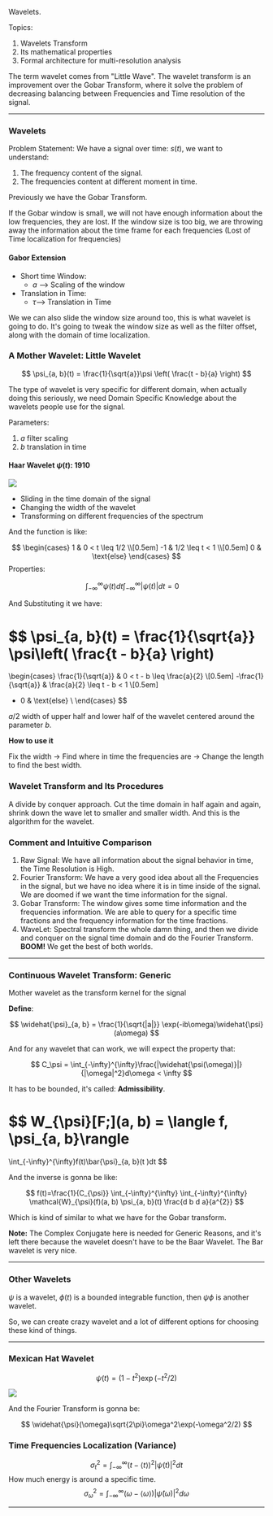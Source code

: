 Wavelets. 

Topics: 
1. Wavelets Transform
2. Its mathematical properties
3. Formal architecture for multi-resolution analysis

The term wavelet comes from "Little Wave". The wavelet transform is an improvement over the Gobar Transform, where it solve the problem of decreasing balancing between Frequencies and Time resolution of the signal. 

---
### Wavelets 
Problem Statement: We have a signal over time: $s(t)$, we want to understand: 
1. The frequency content of the signal. 
2. The frequencies content at different moment in time. 

Previously we have the Gobar Transform. 

If the Gobar window is small, we will not have enough information about the low frequencies, they are lost. If the window size is too big, we are throwing away the information about the time frame for each frequencies (Lost of Time localization for frequencies)

#### Gabor Extension
- Short time Window: 
	- $a$ --> Scaling of the window
- Translation in Time: 
	- $\tau$--> Translation in Time

We we can also slide the window size around too, this is what wavelet is going to do. It's going to tweak the window size as well as the filter offset, along with the domain of time localization. 
 
 
 ### A Mother Wavelet: Little Wavelet
 
$$
\psi_{a, b}(t) = \frac{1}{\sqrt{a}}\psi
\left( 
\frac{t - b}{a}
\right)
$$

The type of wavelet is very specific for different domain, when actually doing this seriously, we need Domain Specific Knowledge about the wavelets people use for the signal. 

Parameters:
1. $a$ filter scaling
2. $b$ translation in time

#### Haar Wavelet $\psi(t)$: 1910
 ![](https://upload.wikimedia.org/wikipedia/commons/thumb/a/a0/Haar_wavelet.svg/1280px-Haar_wavelet.svg.png?1610063537958=600)

* Sliding in the time domain of the signal 
* Changing  the width of the wavelet 
* Transforming on different frequencies of the spectrum
 
And the function is like: 
 
$$
 \begin{cases}
 1 & 0 < t \leq  1/2
 \\[0.5em]
 -1 & 1/2 \leq t < 1
 \\[0.5em]
 0 & \text{else}
 \end{cases}
$$
Properties: 
 
$$
\int_{-\infty}^{\infty} \psi(t) dt\int_{-\infty}^{\infty} |\psi(t)| dt = 0 \quad 
$$

And Substituting it we have: 

$$
\psi_{a, b}(t) =
\frac{1}{\sqrt{a}}
\psi\left(
\frac{t - b}{a}
\right)
=
\begin{cases}
\frac{1}{\sqrt{a}} & 0 < t - b \leq \frac{a}{2} \\[0.5em] 
-\frac{1}{\sqrt{a}} & \frac{a}{2} \leq t - b < 1 \\[0.5em]
- 0 & \text{else} \\
\end{cases}
$$

$a/2$ width of upper half and lower half of the wavelet centered around the parameter $b$. 

**How to use it**

Fix the width -> Find where in time the frequencies are -> Change the length to find the best width. 

### Wavelet Transform and Its Procedures
A divide by conquer approach. Cut the time domain in half again and again, shrink down the wave let to smaller and smaller width. And this is the algorithm for the wavelet. 

### Comment and Intuitive Comparison

1. Raw Signal: We have all information about the signal behavior in time, the Time Resolution is High. 
2. Fourier Transform: We have a very good idea about all the Frequencies in the signal, but we have no idea where it is in time inside of the signal. We are doomed if we want the time information for the signal.
3. Gobar Transform: The window gives some time information and the frequencies information. We are able to query for a specific time fractions and the frequency information for the time fractions. 
4. WaveLet: Spectral transform the whole damn thing, and then we divide and conquer on the signal time domain and do the Fourier Transform. **BOOM!** We get the best of both worlds. 

---
### Continuous Wavelet Transform: Generic
Mother wavelet as the transform kernel for the signal 

**Define**: 

$$
\widehat{\psi}_{a, b} = \frac{1}{\sqrt{|a|}}
\exp(-ib\omega)\widehat{\psi}(a\omega)
$$

And for any wavelet that can work, we will expect the property that: 

$$
C_\psi = \int_{-\infty}^{\infty}\frac{|\widehat{\psi(\omega)}|}{|\omega|^2}d\omega < \infty
$$

It has to be bounded, it's called: **Admissibility**. 

$$
W_{\psi}[F\;](a, b) = \langle f, \psi_{a, b}\rangle
=
\int_{-\infty}^{\infty}f(t)\bar{\psi}_{a, b}(t )dt
$$

And the inverse is gonna be like: 

$$
f(t)=\frac{1}{C_{\psi}} \int_{-\infty}^{\infty} \int_{-\infty}^{\infty} \mathcal{W}_{\psi}(f)(a, b) \psi_{a, b}(t) \frac{d b d a}{a^{2}}
$$

Which is kind of similar to what we have for the Gobar transform. 


**Note:** The Complex Conjugate here is needed for Generic Reasons, and it's left there because the wavelet doesn't have to be the Baar Wavelet. The Bar wavelet is very nice. 

---
### Other Wavelets 

$\psi$ is a wavelet, $\phi(t)$ is a bounded integrable function, then $\psi\phi$ is another wavelet. 

 So, we can create crazy wavelet and a lot of different options for choosing these kind of things. 
 
 ---
### Mexican Hat Wavelet 
 
$$
\psi(t) = (1 - t^2) \exp(-t^2/2)
$$
	 
![](https://upload.wikimedia.org/wikipedia/commons/thumb/0/08/MexicanHatMathematica.svg/640px-MexicanHatMathematica.svg.png)

And the Fourier Transform is gonna be: 

$$
\widehat{\psi}(\omega)\sqrt{2\pi}\omega^2\exp(-\omega^2/2)
$$

### Time Frequencies Localization (Variance)

$$
\sigma_t^2 = \int_{-\infty}^\infty
(t - \langle t\rangle)^2|\psi(t)|^2dt
$$
How much energy is around a specific time. 
$$
\sigma_{\omega}^2 = \int_{-\infty}^\infty
(\omega - \langle \omega\rangle)|\widehat{\psi}(\omega)|^2d\omega
$$

---